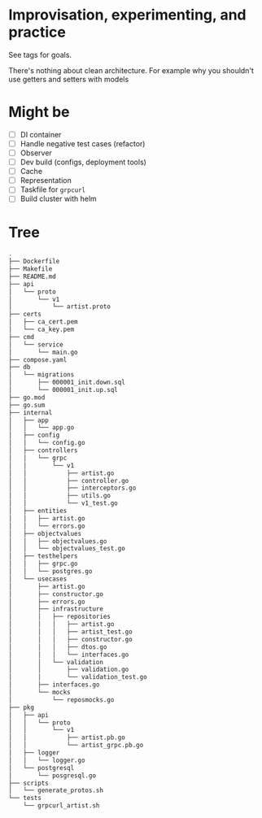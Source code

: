 # Improvisation, experimenting, and practice

See tags for goals.

There's nothing about clean architecture. For example why you shouldn't use getters and setters with models

# Might be

- [ ] DI container
- [ ] Handle negative test cases (refactor)
- [ ] Observer
- [ ] Dev build (configs, deployment tools)
- [ ] Cache
- [ ] Representation
- [ ] Taskfile for `grpcurl`
- [ ] Build cluster with helm

# Tree

```bash
.
├── Dockerfile
├── Makefile
├── README.md
├── api
│   └── proto
│       └── v1
│           └── artist.proto
├── certs
│   ├── ca_cert.pem
│   └── ca_key.pem
├── cmd
│   └── service
│       └── main.go
├── compose.yaml
├── db
│   └── migrations
│       ├── 000001_init.down.sql
│       └── 000001_init.up.sql
├── go.mod
├── go.sum
├── internal
│   ├── app
│   │   └── app.go
│   ├── config
│   │   └── config.go
│   ├── controllers
│   │   └── grpc
│   │       └── v1
│   │           ├── artist.go
│   │           ├── controller.go
│   │           ├── interceptors.go
│   │           ├── utils.go
│   │           └── v1_test.go
│   ├── entities
│   │   ├── artist.go
│   │   └── errors.go
│   ├── objectvalues
│   │   ├── objectvalues.go
│   │   └── objectvalues_test.go
│   ├── testhelpers
│   │   ├── grpc.go
│   │   └── postgres.go
│   └── usecases
│       ├── artist.go
│       ├── constructor.go
│       ├── errors.go
│       ├── infrastructure
│       │   ├── repositories
│       │   │   ├── artist.go
│       │   │   ├── artist_test.go
│       │   │   ├── constructor.go
│       │   │   ├── dtos.go
│       │   │   └── interfaces.go
│       │   └── validation
│       │       ├── validation.go
│       │       └── validation_test.go
│       ├── interfaces.go
│       └── mocks
│           └── reposmocks.go
├── pkg
│   ├── api
│   │   └── proto
│   │       └── v1
│   │           ├── artist.pb.go
│   │           └── artist_grpc.pb.go
│   ├── logger
│   │   └── logger.go
│   └── postgresql
│       └── posgresql.go
├── scripts
│   └── generate_protos.sh
└── tests
    └── grpcurl_artist.sh
```
